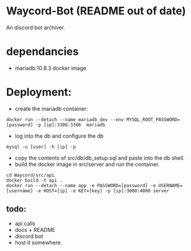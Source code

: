 # Waycord-Bot (README out of date)

An discord bot archiver.

# dependancies
- mariadb:10.8.3 docker image

# Deployment:
- create the mariadb container:
```shell
docker run --detach --name mariadb_dev --env MYSQL_ROOT_PASSWORD=[password] -p [ip]:3306:3306  mariadb
```
- log into the db and configure the db
```shell
mysql -u [user] -h [ip] -p
```
- copy the contents of src/db/db_setup.sql and paste into the db shell.
- build the docker image in src/server and run the container.
```shell
cd Waycord/src/api
docker build -t api .
docker run --detach --name app -e PASSWORD=[password] -e USERNAME=[username] -e HOST=[ip] -e KEY=[key] -p [ip]:3000:4000 server
```

## todo:
- api calls
- docs + README
- discord bot
- host it somewhere.

